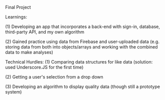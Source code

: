 Final Project

Learnings:

(1) Developing an app that incorporates a back-end with sign-in, database, third-party API, and my own algorithm

(2) Gained practice using data from Firebase and user-uploaded data (e.g. storing data from both into objects/arrays and working with the combined data to make analyses)


Technical Hurdles:
 (1) Comparing data structures for like data (solution: used Underscore.JS for the first time)

 (2) Getting a user's selection from a drop down

 (3) Developing an algorithm to display quality data (though still a prototype system)
